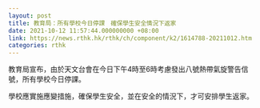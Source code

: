 ```yaml
---
layout: post
title: 教育局：所有學校今日停課　確保學生安全情況下返家
date: 2021-10-12 11:57:44.000000000 +08:00
link: https://news.rthk.hk/rthk/ch/component/k2/1614788-20211012.htm
categories: rthk
---
```


教育局宣布，由於天文台會在今日下午4時至6時考慮發出八號熱帶氣旋警告信號，所有學校今日停課。

學校應實施應變措施，確保學生安全，並在安全的情況下，才可安排學生返家。
